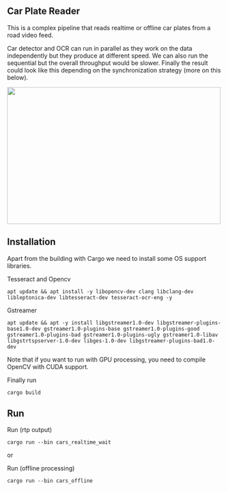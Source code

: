 
## Car Plate Reader

This is a complex pipeline that reads realtime or offline car plates from a road video feed.

Car detector and OCR can run in parallel as they work on the data independently but they produce at different speed. We can also run the sequential but the overall throughput would be slower.
Finally the result could look like this depending on the synchronization strategy (more on this below).

<img src="docs/offline.gif" width="500" height="320">


## Installation

Apart from the building with Cargo we need to install some OS support libraries.

Tesseract and Opencv

`apt update && apt install -y libopencv-dev clang libclang-dev libleptonica-dev libtesseract-dev tesseract-ocr-eng -y`

Gstreamer

`apt update && apt -y install libgstreamer1.0-dev libgstreamer-plugins-base1.0-dev gstreamer1.0-plugins-base gstreamer1.0-plugins-good gstreamer1.0-plugins-bad gstreamer1.0-plugins-ugly gstreamer1.0-libav libgstrtspserver-1.0-dev libges-1.0-dev libgstreamer-plugins-bad1.0-dev`

Note that if you want to run with GPU processing, you need to compile OpenCV with CUDA support.

Finally run

`cargo build`

## Run

Run (rtp output)

`cargo run --bin cars_realtime_wait`

or

Run (offline processing)

`cargo run --bin cars_offline`